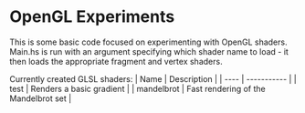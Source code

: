 # OpenGL Experiments
This is some basic code focused on experimenting with OpenGL shaders.
Main.hs is run with an argument specifying which shader name to load - it then loads the appropriate fragment and vertex shaders.

Currently created GLSL shaders:
| Name | Description |
| ---- | ----------- |
| test | Renders a basic gradient |
| mandelbrot | Fast rendering of the Mandelbrot set |

